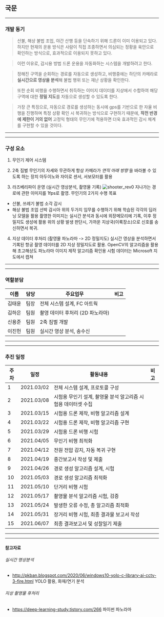 







## 국문




---
### 개발 동기
> 산불, 해상 불법 조업, 야간 산행 등을 단속하기 위해 드론이 이미 이용되고 있다. 하지만 현재의 운용 방식은 사람이 직접 조종하면서 의심되는 정황을 육안으로 확인하는 방식으로, 효과적으로 이용되지 못하고 있다.

>  이런 이유로, 감시용 방범 드론 운용을 자동화하는 시스템을 개발하려고 한다.

> 정해진 구역을 순회하는 경로를 자동으로 생성하고, 비행중에는 하단의 카메라로 **실시간으로 영상을 분석**해 불법 행위 또는 재난 상황을 확인한다.

> 또한 순회 비행을 수행하면서 취득하는 이미지 데이터를 지상에서 수합하여 해당 구역에 대한 **정밀 지도**를 자동으로 생성할 수 있도록 한다.

> 가장 큰 특징으로, 자동으로 경로를 생성하는 동시에 gps를 기반으로 한 자율 비행을 진행하며 특정 상황 확인 시 복귀하는 방식으로 구현하기 때문에, **작전 반경에 제한이 거의 없어** 고정익 형태의 무인기에 적용하면 더욱 효과적인 감시 체계를 구현할 수 있을 것이다.
---




---
### 구성 요소
1. 무인기 제어 시스템



2. 2축 짐벌
무인기의 자세와 무관하게 항상 카메라가 *연직 아래 방향* 을 바라볼 수 있도록 하는 장치
아두이노와 자이로 센서, 서보모터를 활용


3. 라즈베리파이 운영 (실시간 영상분석, 촬영물 기록)
![shooter_rev0](https://user-images.githubusercontent.com/52745064/104879843-f16d2200-59a1-11eb-8994-50cbca7b4714.png)
지나가는 경로에 관한 이미지를 1fps로 촬영.
무인기의 2가지 수행 목표
- 산불, 쓰레기 불법 소각 감시
- 해상 불법 조업 선박 감시아
위의 두가지 임무를 수행하기 위해 학습된 각각의 딥러닝 모델을 활용
촬영한 이미지는 실시간 분석과 동시에 외장메모리에 기록, 이후 정밀지도 생성에 활용
위의 상황 발생 판단시, 가까운 지상국(이륙장소)으로 신호를 송신하면서 복귀.



4. 지상 데이터 후처리 (촬영물 파노라마 -> 2D 정밀지도)
실시간 영상을 분석하면서 기록된 항공 촬영 데이터를 2D 지상 정밀지도로 활용.
OpenCV의 알고리즘을 활용해 초고해상도 파노라마 이미지 제작
알고리즘 확인용 시험 데이터는 Microsoft 지도에서 캡쳐

---





---
### 역할분담
| 이름 | 담당 | 주요업무 | 비고 |
| - | - | - | - |
| 김태윤 | 팀장 | 전체 시스템 설계, FC 아트웍 | |
| 김하은 | 팀원 | 촬영 데이터 후처리 (2D 파노라마) | |
| 신용준 | 팀원 | 2축 짐벌 개발 | |
| 이진헌 | 팀원 | 실시간 영상 분석, 송수신 | |
---





---
### 추진 일정
| 주차 | 일정 | 활동내용 | 비고 |
| - | - | - | -|
| 1 | 2021.03/02 | 전체 시스템 설계, 프로토콜 구성 |
| 2 | 2021.03/08 | 시험용 무인기 설계, 촬영물 분석 알고리즘 시험용 데이터셋 수집
| 3 | 2021.03/15 | 시험용 드론 제작, 비행 알고리즘 설계
| 4 | 2021.03/22 | 시험용 드론 제작, 비행 알고리즘 구현
| 5 | 2021.03/29 | 시험용 드론 비행 시험
| 6 | 2021.04/05 | 무인기 비행 최적화
| 7 | 2021.04/12 | 전원 전압 감지, 자동 복귀 구현
| 8 | 2021.04/19 | 중간보고서 작성 및 제출
| 9 | 2021.04/26 | 경로 생성 알고리즘 설계, 시험
| 10 | 2021.05/03 | 경로 생성 알고리즘 최적화
| 11 | 2021.05/10 | 단거리 비행 시험
| 12 | 2021.05/17 | 촬영물 분석 알고리즘 시험, 검증
| 13 | 2021.05/24 | 발생한 오류 수정, 총 알고리즘 최적화
| 14 | 2021.05/31 | 장거리 비행 시험, 최종 결과물 보고서 작성
| 15 | 2021.06/07 | 최종 결과보고서 및 성찰일기 제출
---




---
#### 참고자료
###### 실시간 영상분석
* http://pkban.blogspot.com/2020/06/windows10-yolo-c-library-ai-cctv-3-fire.html YOLO 활용, 화재/연기 분석

###### 지상 촬영물 후처리
* https://deep-learning-study.tistory.com/266 파이썬 파노라마



